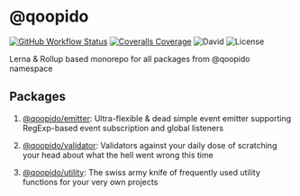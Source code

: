 # @qoopido

[![GitHub Workflow Status](https://img.shields.io/github/workflow/status/dlueth/qoopido/Tests?label=Tests&style=flat-square)](https://github.com/dlueth/qoopido/actions?query=workflow%3ATests)
[![Coveralls Coverage](https://img.shields.io/coveralls/dlueth/qoopido.svg?style=flat-square)](https://coveralls.io/github/dlueth/qoopido)
![David](https://img.shields.io/david/dlueth/qoopido.svg?style=flat-square)
![License](https://img.shields.io/github/license/dlueth/qoopido.svg?style=flat-square)

Lerna & Rollup based monorepo for all packages from @qoopido namespace

## Packages

1. [@qoopido/emitter](https://github.com/dlueth/qoopido/tree/master/packages/emitter):
Ultra-flexible & dead simple event emitter supporting RegExp-based event subscription and global listeners

2. [@qoopido/validator](https://github.com/dlueth/qoopido/tree/master/packages/validator):
Validators against your daily dose of scratching your head about what the hell went wrong this time

3. [@qoopido/utility](https://github.com/dlueth/qoopido/tree/master/packages/utility):
The swiss army knife of frequently used utility functions for your very own projects

